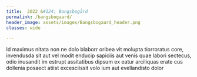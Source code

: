 ```yaml
---
title:  2022 &#124; Bangsbogård
permalink: /bangsbogaard/
header_image: assets/images/Bangsbogaard_header.png
classes: wide

---
```


Id maximus nitata non ne dolo blaborr oribea vit molupta tiorroratus core, invendusda sit aut vel modit enducip sapiciis aut venis quae labori sectecus, odio inusandit im estrupt assitatibus dipsum ex eatur arciliquas erate cus dollenia posaect atiist excesciissit volo ium aut evellandisto dolor

<!--more-->
